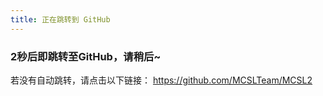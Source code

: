 ```yaml
---
title: 正在跳转到 GitHub
---
```


<!-- markdownlint-disable MD033 -->
<head><meta http-equiv="refresh" content="2; url=https://github.com/MCSLTeam/MCSL2"></head>  

### 2秒后即跳转至GitHub，请稍后~  

若没有自动跳转，请点击以下链接：
<https://github.com/MCSLTeam/MCSL2>
